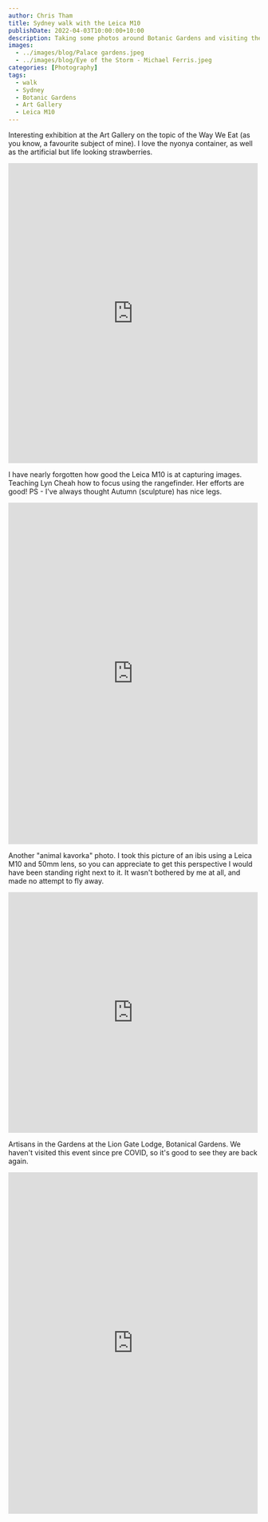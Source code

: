 ```yaml
---
author: Chris Tham
title: Sydney walk with the Leica M10
publishDate: 2022-04-03T10:00:00+10:00
description: Taking some photos around Botanic Gardens and visiting the Art Gallery
images:
  - ../images/blog/Palace gardens.jpeg
  - ../images/blog/Eye of the Storm - Michael Ferris.jpeg
categories: [Photography]
tags:
  - walk
  - Sydney
  - Botanic Gardens
  - Art Gallery
  - Leica M10
---
```


Interesting exhibition at the Art Gallery on the topic of the Way We Eat (as you know, a favourite subject of mine). I love the nyonya container, as well as the artificial but life looking strawberries.

<iframe src="https://www.facebook.com/plugins/post.php?href=https%3A%2F%2Fwww.facebook.com%2Fchris1.tham%2Fposts%2Fpfbid0HoP3LiVSQ1NBYWUa1xiXosKWyqRrJqdRoDjA14hJDXR5Ug6FdYYDNCddg4fWeMW3l&show_text=true&width=500" width="500" height="601" style="border:none;overflow:hidden" scrolling="no" frameborder="0" allowfullscreen="true" allow="autoplay; clipboard-write; encrypted-media; picture-in-picture; web-share"></iframe>

I have nearly forgotten how good the Leica M10 is at capturing images. Teaching Lyn Cheah how to focus using the rangefinder. Her efforts are good! PS - I've always thought Autumn (sculpture) has nice legs.

<iframe src="https://www.facebook.com/plugins/post.php?href=https%3A%2F%2Fwww.facebook.com%2Fchris1.tham%2Fposts%2Fpfbid023wvzqXZMPFwFCJtXPqBo9k9KjqKyXhFYKUrBQjM8sVMN7RZnNmyRDcKTu44JmQol&show_text=true&width=500" width="500" height="684" style="border:none;overflow:hidden" scrolling="no" frameborder="0" allowfullscreen="true" allow="autoplay; clipboard-write; encrypted-media; picture-in-picture; web-share"></iframe>

Another "animal kavorka" photo. I took this picture of an ibis using a Leica M10 and 50mm lens, so you can appreciate to get this perspective I would have been standing right next to it. It wasn't bothered by me at all, and made no attempt to fly away.

<iframe src="https://www.facebook.com/plugins/post.php?href=https%3A%2F%2Fwww.facebook.com%2Fchris1.tham%2Fposts%2Fpfbid0Jjz8k3rkacsmBsZFbKr4AziDWzprxpoRB26K4cUNSE65vxfbwt4Gt29UwQVuW5gxl&show_text=true&width=500" width="500" height="482" style="border:none;overflow:hidden" scrolling="no" frameborder="0" allowfullscreen="true" allow="autoplay; clipboard-write; encrypted-media; picture-in-picture; web-share"></iframe>

Artisans in the Gardens at the Lion Gate Lodge, Botanical Gardens. We haven't visited this event since pre COVID, so it's good to see they are back again.

<iframe src="https://www.facebook.com/plugins/post.php?href=https%3A%2F%2Fwww.facebook.com%2Fchris1.tham%2Fposts%2Fpfbid0BGe5ms52p24tbXyJvXTQiKrDb38ZLzqiYCDd9Pzw36FaCdonDQZB2wAgx9KgF5tml&show_text=true&width=500" width="500" height="684" style="border:none;overflow:hidden" scrolling="no" frameborder="0" allowfullscreen="true" allow="autoplay; clipboard-write; encrypted-media; picture-in-picture; web-share"></iframe>
